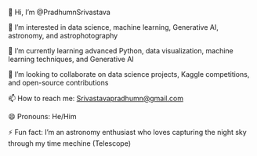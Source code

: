 👋 Hi, I’m @PradhumnSrivastava

👀 I’m interested in data science, machine learning, Generative AI, astronomy, and astrophotography

🌱 I’m currently learning advanced Python, data visualization, machine learning techniques, and Generative AI

💞️ I’m looking to collaborate on data science projects, Kaggle competitions, and open-source contributions

📫 How to reach me: Srivastavapradhumn@gmail.com

😄 Pronouns: He/Him

⚡ Fun fact: I’m an astronomy enthusiast who loves capturing the night sky through my time mechine (Telescope)

<!---
PradhumnSrivastava/PradhumnSrivastava is a ✨ special ✨ repository because its `README.md` (this file) appears on your GitHub profile.
You can click the Preview link to take a look at your changes.
--->
